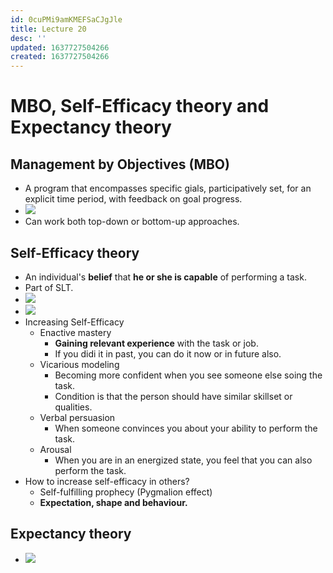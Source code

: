 ```yaml
---
id: 0cuPMi9amKMEFSaCJgJle
title: Lecture 20
desc: ''
updated: 1637727504266
created: 1637727504266
---
```


# MBO, Self-Efficacy theory and Expectancy theory

## Management by Objectives (MBO)
* A program that encompasses specific gials, participatively set, for an explicit time period, with feedback on goal progress.
* ![](/assets/images/2021-11-24-09-54-15.png)
* Can work both top-down or bottom-up approaches.

## Self-Efficacy theory
* An individual's **belief** that **he or she is capable** of performing a task.
* Part of SLT.
* ![](/assets/images/2021-11-24-09-57-59.png)
* ![](/assets/images/2021-11-24-09-58-51.png)
* Increasing Self-Efficacy
    * Enactive mastery
        * **Gaining relevant experience** with the task or job.
        * If you didi it in past, you can do it now or in future also.
    * Vicarious modeling
        * Becoming more confident when you see someone else soing the task.
        * Condition is that the person should have similar skillset or qualities.
    * Verbal persuasion
        * When someone convinces you about your ability to perform the task.
    * Arousal
        * When you are in an energized state, you feel that you can also perform the task.
* How to increase self-efficacy in others?
    * Self-fulfilling prophecy (Pygmalion effect)
    * **Expectation, shape and behaviour.**

## Expectancy theory
* ![](/assets/images/2021-11-24-10-06-46.png)
